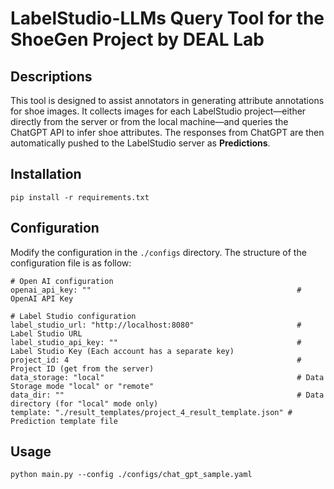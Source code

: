 # LabelStudio-LLMs Query Tool for the ShoeGen Project by DEAL Lab


## Descriptions
This tool is designed to assist annotators in generating attribute annotations for shoe images. It collects images for each LabelStudio project—either directly from the server or from the local machine—and queries the ChatGPT API to infer shoe attributes. The responses from ChatGPT are then automatically pushed to the LabelStudio server as **Predictions**.


## Installation
```
pip install -r requirements.txt
```

## Configuration
Modify the configuration in the ```./configs``` directory. The structure of the configuration file is as follow:
```
# Open AI configuration
openai_api_key: ""                                              # OpenAI API Key

# Label Studio configuration
label_studio_url: "http://localhost:8080"                       # Label Studio URL
label_studio_api_key: ""                                        # Label Studio Key (Each account has a separate key)
project_id: 4                                                   # Project ID (get from the server)
data_storage: "local"                                           # Data Storage mode "local" or "remote"
data_dir: ""                                                    # Data directory (for "local" mode only)
template: "./result_templates/project_4_result_template.json" # Prediction template file
```

## Usage
```
python main.py --config ./configs/chat_gpt_sample.yaml
```